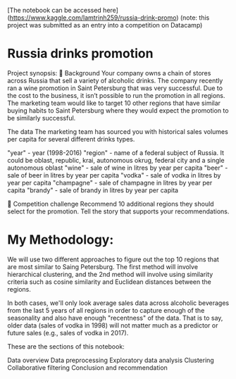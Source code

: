 [The notebook can be accessed here] (https://www.kaggle.com/lamtrinh259/russia-drink-promo) (note: this project was submitted as an entry into a competition on Datacamp)


# Russia drinks promotion

Project synopsis: 
📖 Background
Your company owns a chain of stores across Russia that sell a variety of alcoholic drinks. The company recently ran a wine promotion in Saint Petersburg that was very successful. Due to the cost to the business, it isn’t possible to run the promotion in all regions. The marketing team would like to target 10 other regions that have similar buying habits to Saint Petersburg where they would expect the promotion to be similarly successful.

The data
The marketing team has sourced you with historical sales volumes per capita for several different drinks types.

"year" - year (1998-2016)
"region" - name of a federal subject of Russia. It could be oblast, republic, krai, autonomous okrug, federal city and a single autonomous oblast
"wine" - sale of wine in litres by year per capita
"beer" - sale of beer in litres by year per capita
"vodka" - sale of vodka in litres by year per capita
"champagne" - sale of champagne in litres by year per capita
"brandy" - sale of brandy in litres by year per capita

💪 Competition challenge
Recommend 10 additional regions they should select for the promotion.
Tell the story that supports your recommendations.

# My Methodology: 
We will use two different approaches to figure out the top 10 regions that are most similar to Saing Petersburg. The first method will involve hierarchical clustering, and the 2nd method will involve using similarity criteria such as cosine similarity and Euclidean distances between the regions.

In both cases, we'll only look average sales data across alcoholic beverages from the last 5 years of all regions in order to capture enough of the seasonality and also have enough "recentness" of the data. That is to say, older data (sales of vodka in 1998) will not matter much as a predictor or future sales (e.g., sales of vodka in 2017).

These are the sections of this notebook:

Data overview
Data preprocessing
Exploratory data analysis
Clustering
Collaborative filtering
Conclusion and recommendation
